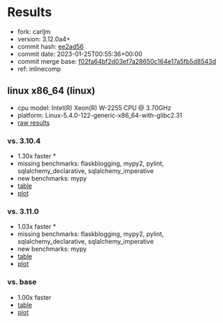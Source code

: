 # Results

- fork: carljm
- version: 3.12.0a4+
- commit hash: [ee2ad56](https://github.com/carljm/cpython/commit/ee2ad56)
- commit date: 2023-01-25T00:55:36+00:00
- commit merge base: [f02fa64bf2d03ef7a28650c164e17a5fb5d8543d](https://github.com/carljm/cpython/commit/f02fa64bf2d03ef7a28650c164e17a5fb5d8543d)
- ref: inlinecomp

## linux x86_64 (linux)

- cpu model: Intel(R) Xeon(R) W-2255 CPU @ 3.70GHz
- platform: Linux-5.4.0-122-generic-x86_64-with-glibc2.31
- [raw results](bm-20230125-linux-x86_64-carljm-inlinecomp-3.12.0a4%2B-ee2ad56.json)

### vs. 3.10.4

- 1.30x faster \*
- missing benchmarks: flaskblogging, mypy2, pylint, sqlalchemy_declarative, sqlalchemy_imperative
- new benchmarks: mypy
- [table](bm-20230125-linux-x86_64-carljm-inlinecomp-3.12.0a4%2B-ee2ad56-vs-3.10.4.md)
- [plot](bm-20230125-linux-x86_64-carljm-inlinecomp-3.12.0a4%2B-ee2ad56-vs-3.10.4.png)

### vs. 3.11.0

- 1.03x faster \*
- missing benchmarks: flaskblogging, mypy2, pylint, sqlalchemy_declarative, sqlalchemy_imperative
- new benchmarks: mypy
- [table](bm-20230125-linux-x86_64-carljm-inlinecomp-3.12.0a4%2B-ee2ad56-vs-3.11.0.md)
- [plot](bm-20230125-linux-x86_64-carljm-inlinecomp-3.12.0a4%2B-ee2ad56-vs-3.11.0.png)

### vs. base

- 1.00x faster
- [table](bm-20230125-linux-x86_64-carljm-inlinecomp-3.12.0a4%2B-ee2ad56-vs-base.md)
- [plot](bm-20230125-linux-x86_64-carljm-inlinecomp-3.12.0a4%2B-ee2ad56-vs-base.png)

